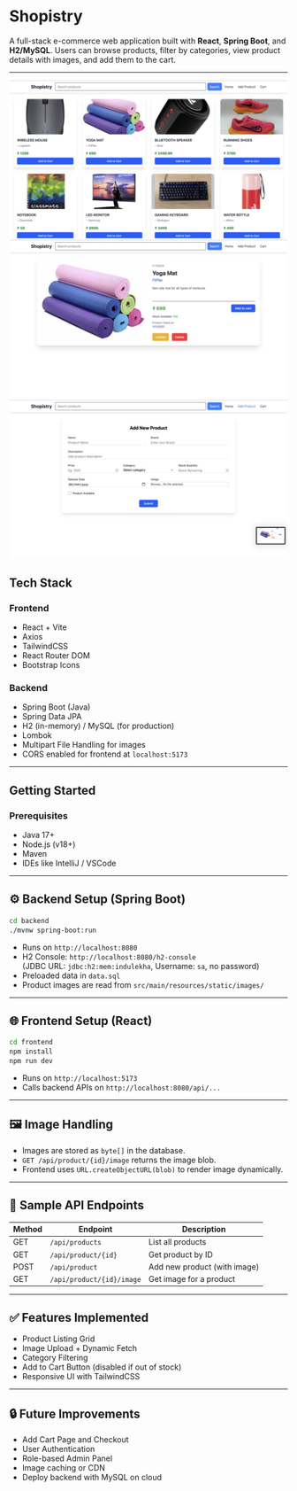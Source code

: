 # Shopistry

A full-stack e-commerce web application built with **React**, **Spring Boot**, and **H2/MySQL**. Users can browse products, filter by categories, view product details with images, and add them to the cart.

---

![Homepage](./screenshots/screenshot1.png)
![Homepage](./screenshots/screenshot2.png)
![Homepage](./screenshots/screenshot3.png)

## Tech Stack

### Frontend

- React + Vite
- Axios
- TailwindCSS
- React Router DOM
- Bootstrap Icons

### Backend

- Spring Boot (Java)
- Spring Data JPA
- H2 (in-memory) / MySQL (for production)
- Lombok
- Multipart File Handling for images
- CORS enabled for frontend at `localhost:5173`

---

## Getting Started

### Prerequisites

- Java 17+
- Node.js (v18+)
- Maven
- IDEs like IntelliJ / VSCode

---

## ⚙️ Backend Setup (Spring Boot)

```bash
cd backend
./mvnw spring-boot:run
```

- Runs on `http://localhost:8080`
- H2 Console: `http://localhost:8080/h2-console`  
  (JDBC URL: `jdbc:h2:mem:indulekha`, Username: `sa`, no password)
- Preloaded data in `data.sql`
- Product images are read from `src/main/resources/static/images/`

---

## 🌐 Frontend Setup (React)

```bash
cd frontend
npm install
npm run dev
```

- Runs on `http://localhost:5173`
- Calls backend APIs on `http://localhost:8080/api/...`

---

## 🖼️ Image Handling

- Images are stored as `byte[]` in the database.
- `GET /api/product/{id}/image` returns the image blob.
- Frontend uses `URL.createObjectURL(blob)` to render image dynamically.

---

## 🧪 Sample API Endpoints

| Method | Endpoint                  | Description                  |
| ------ | ------------------------- | ---------------------------- |
| GET    | `/api/products`           | List all products            |
| GET    | `/api/product/{id}`       | Get product by ID            |
| POST   | `/api/product`            | Add new product (with image) |
| GET    | `/api/product/{id}/image` | Get image for a product      |

---

## ✅ Features Implemented

- Product Listing Grid
- Image Upload + Dynamic Fetch
- Category Filtering
- Add to Cart Button (disabled if out of stock)
- Responsive UI with TailwindCSS

---

## 🔒 Future Improvements

- Add Cart Page and Checkout
- User Authentication
- Role-based Admin Panel
- Image caching or CDN
- Deploy backend with MySQL on cloud

